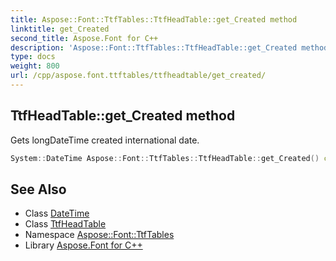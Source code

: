```yaml
---
title: Aspose::Font::TtfTables::TtfHeadTable::get_Created method
linktitle: get_Created
second_title: Aspose.Font for C++
description: 'Aspose::Font::TtfTables::TtfHeadTable::get_Created method. Gets longDateTime created international date in C++.'
type: docs
weight: 800
url: /cpp/aspose.font.ttftables/ttfheadtable/get_created/
---
```

## TtfHeadTable::get_Created method


Gets longDateTime created international date.

```cpp
System::DateTime Aspose::Font::TtfTables::TtfHeadTable::get_Created() const
```

## See Also

* Class [DateTime](../../../system/datetime/)
* Class [TtfHeadTable](../)
* Namespace [Aspose::Font::TtfTables](../../)
* Library [Aspose.Font for C++](../../../)
